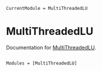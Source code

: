 ```@meta
CurrentModule = MultiThreadedLU
```

# MultiThreadedLU

Documentation for [MultiThreadedLU](https://github.com/ViralBShah/MultiThreadedLU.jl).

```@index
```

```@autodocs
Modules = [MultiThreadedLU]
```
